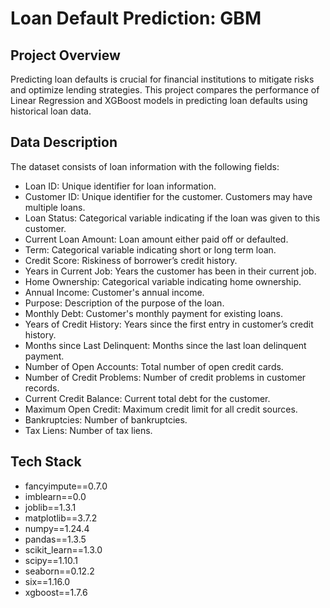 # Loan Default Prediction: GBM

## Project Overview
Predicting loan defaults is crucial for financial institutions to mitigate risks and optimize lending strategies. This project compares the performance of Linear Regression and XGBoost models in predicting loan defaults using historical loan data.

## Data Description
The dataset consists of loan information with the following fields:
- Loan ID: Unique identifier for loan information.
- Customer ID: Unique identifier for the customer. Customers may have multiple loans.
- Loan Status: Categorical variable indicating if the loan was given to this customer.
- Current Loan Amount: Loan amount either paid off or defaulted.
- Term: Categorical variable indicating short or long term loan.
- Credit Score: Riskiness of borrower’s credit history.
- Years in Current Job: Years the customer has been in their current job.
- Home Ownership: Categorical variable indicating home ownership.
- Annual Income: Customer's annual income.
- Purpose: Description of the purpose of the loan.
- Monthly Debt: Customer's monthly payment for existing loans.
- Years of Credit History: Years since the first entry in customer’s credit history.
- Months since Last Delinquent: Months since the last loan delinquent payment.
- Number of Open Accounts: Total number of open credit cards.
- Number of Credit Problems: Number of credit problems in customer records.
- Current Credit Balance: Current total debt for the customer.
- Maximum Open Credit: Maximum credit limit for all credit sources.
- Bankruptcies: Number of bankruptcies.
- Tax Liens: Number of tax liens.

## Tech Stack
- fancyimpute==0.7.0
- imblearn==0.0
- joblib==1.3.1
- matplotlib==3.7.2
- numpy==1.24.4
- pandas==1.3.5
- scikit_learn==1.3.0
- scipy==1.10.1
- seaborn==0.12.2
- six==1.16.0
- xgboost==1.7.6

